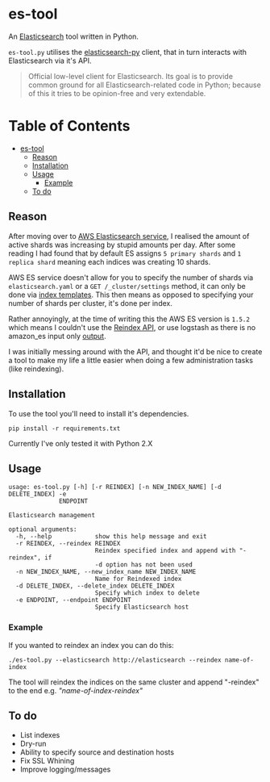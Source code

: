 # es-tool

An [Elasticsearch](https://www.elastic.co/products/elasticsearch) tool written in Python.

`es-tool.py` utilises the [elasticsearch-py](http://elasticsearch-py.readthedocs.io/en/master/) client, that in turn
  interacts with Elasticsearch via it's API.

> Official low-level client for Elasticsearch. Its goal is to provide common ground for all Elasticsearch-related code in Python; because of this it tries to be opinion-free and very extendable.


Table of Contents
=================

  * [es\-tool](#es-tool)
    * [Reason](#reason)
    * [Installation](#installation)
    * [Usage](#usage)
      * [Example](#example)
    * [To do](#to-do)


## Reason

After moving over to [AWS Elasticsearch service](https://aws.amazon.com/elasticsearch-service/), I realised the amount of active shards was increasing by stupid amounts per day. After some reading I had found that by default ES assigns `5 primary shards` and `1 replica shard` meaning each indices was creating 10 shards.

AWS ES service doesn't allow for you to specify the number of shards via `elasticsearch.yaml` or a `GET /_cluster/settings` method, it can only be done via [index templates](https://www.elastic.co/guide/en/elasticsearch/reference/current/indices-templates.html). This then means as opposed to specifying your number of shards per cluster, it's done per index.

Rather annoyingly, at the time of writing this the AWS ES version is `1.5.2` which means I couldn't use the [Reindex API](https://www.elastic.co/guide/en/elasticsearch/reference/current/docs-reindex.html), or use logstash as there is no amazon_es input only [output](https://github.com/awslabs/logstash-output-amazon_es). 

I was initially messing around with the API, and thought it'd be nice to create a tool to make my life a little easier when doing a few administration tasks (like reindexing).


## Installation

To use the tool you'll need to install it's dependencies.

	pip install -r requirements.txt

Currently I've only tested it with Python 2.X


## Usage

	usage: es-tool.py [-h] [-r REINDEX] [-n NEW_INDEX_NAME] [-d DELETE_INDEX] -e
                  ENDPOINT

	Elasticsearch management

	optional arguments:
	  -h, --help            show this help message and exit
	  -r REINDEX, --reindex REINDEX
	                        Reindex specified index and append with "-reindex", if
	                        -d option has not been used
	  -n NEW_INDEX_NAME, --new_index_name NEW_INDEX_NAME
	                        Name for Reindexed index
	  -d DELETE_INDEX, --delete_index DELETE_INDEX
	                        Specify which index to delete
	  -e ENDPOINT, --endpoint ENDPOINT
	                        Specify Elasticsearch host


### Example

If you wanted to reindex an index you can do this:

	./es-tool.py --elasticsearch http://elasticsearch --reindex name-of-index

The tool will reindex the indices on the same cluster and append "-reindex" to the end e.g. *"name-of-index-reindex"*


## To do

* List indexes
* Dry-run
* Ability to specify source and destination hosts
* Fix SSL Whining
* Improve logging/messages
